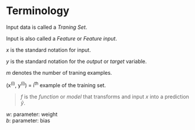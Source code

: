 # Terminology

Input data is called a *Traning Set*.

Input is also called a *Feature* or *Feature input*.

*x* is the standard notation for input.

*y* is the standard notation for the *output* or *target* variable.

*m* denotes the number of traning examples.

(x<sup>(i)</sup>, y<sup>(i)</sup>) = i<sup>th</sup> example of the training set.

> *f* is the *function* or *model* that transforms and input *x* into a prediction *ŷ*.

$w$: parameter: weight                              
$b$: parameter: bias                 